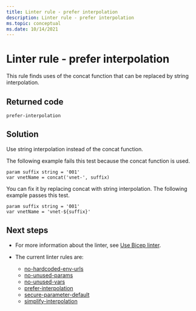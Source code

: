 ```yaml
---
title: Linter rule - prefer interpolation
description: Linter rule - prefer interpolation
ms.topic: conceptual
ms.date: 10/14/2021
---
```


# Linter rule - prefer interpolation

This rule finds uses of the concat function that can be replaced by string interpolation.

## Returned code

`prefer-interpolation`

## Solution

Use string interpolation instead of the concat function.

The following example fails this test because the concat function is used.

```bicep
param suffix string = '001'
var vnetName = concat('vnet-', suffix)
```

You can fix it by replacing concat with string interpolation. The following example passes this test.

```bicep
param suffix string = '001'
var vnetName = 'vnet-${suffix}'
```

## Next steps

* For more information about the linter, see [Use Bicep linter](./linter.md).
* The current linter rules are:

  * [no-hardcoded-env-urls](./linter-rule-no-hardcoded-environment-urls.md)
  * [no-unused-params](./linter-rule-no-unused-parameters.md)
  * [no-unused-vars](./linter-rule-no-unused-variables.md)
  * [prefer-interpolation](./linter-rule-prefer-interpolation.md)
  * [secure-parameter-default](./linter-rule-secure-parameter-default.md)
  * [simplify-interpolation](./linter-rule-simplify-interpolation.md)
